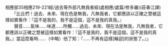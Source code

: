 相應部35相應219-221經/過去等外部凡無我者經(處相應/處篇/修多羅)(莊春江譯)   
　　「比丘們！過去、未來、現在色是無我，凡無我者，它都應該以正確之慧被這樣如實看作：『這不是我的，我不是這個，這不是我的真我。』   
　　聲音……氣味……味道……所觸……過去、未來、現在法是無我，凡無我者，它都應該以正確之慧被這樣如實看作：『這不是我的，我不是這個，這不是我的真我。』當這麼看時……（中略）他了知：『……不再有這樣[輪迴]的狀態了。』」   
